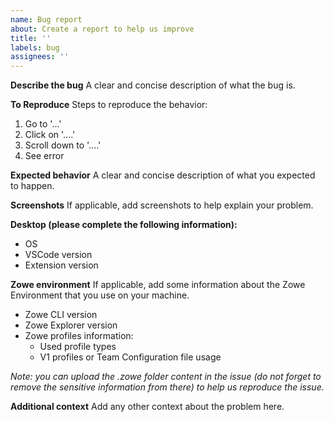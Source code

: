 ```yaml
---
name: Bug report
about: Create a report to help us improve
title: ''
labels: bug
assignees: ''
---
```


**Describe the bug**
A clear and concise description of what the bug is.

**To Reproduce**
Steps to reproduce the behavior:

1. Go to '...'
2. Click on '....'
3. Scroll down to '....'
4. See error

**Expected behavior**
A clear and concise description of what you expected to happen.

**Screenshots**
If applicable, add screenshots to help explain your problem.

**Desktop (please complete the following information):**

- OS
- VSCode version
- Extension version

**Zowe environment**
If applicable, add some information about the Zowe Environment that you use on your machine.

- Zowe CLI version
- Zowe Explorer version
- Zowe profiles information:
  - Used profile types
  - V1 profiles or Team Configuration file usage

_Note: you can upload the .zowe folder content in the issue (do not forget to remove the sensitive information from there) to help us reproduce the issue._

**Additional context**
Add any other context about the problem here.
